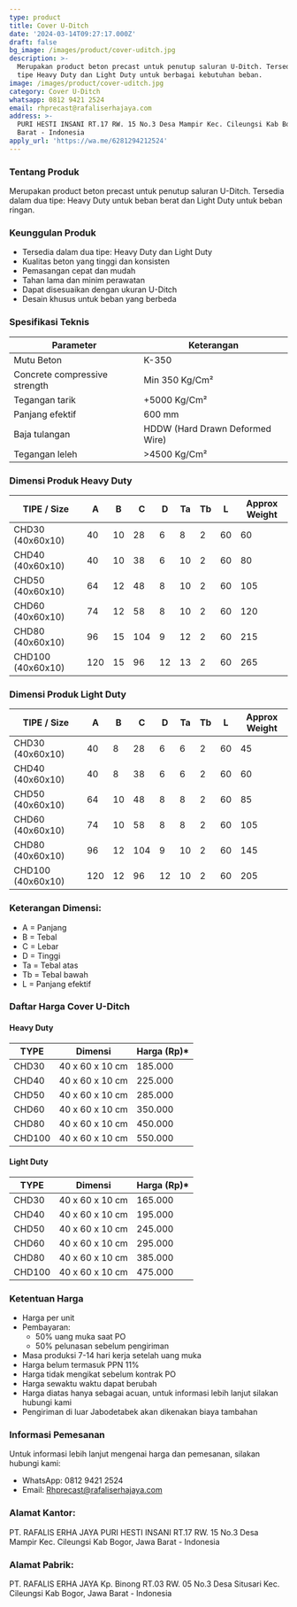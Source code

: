 ```yaml
---
type: product
title: Cover U-Ditch
date: '2024-03-14T09:27:17.000Z'
draft: false
bg_image: /images/product/cover-uditch.jpg
description: >-
  Merupakan product beton precast untuk penutup saluran U-Ditch. Tersedia dalam
  tipe Heavy Duty dan Light Duty untuk berbagai kebutuhan beban.
image: /images/product/cover-uditch.jpg
category: Cover U-Ditch
whatsapp: 0812 9421 2524
email: rhprecast@rafaliserhajaya.com
address: >-
  PURI HESTI INSANI RT.17 RW. 15 No.3 Desa Mampir Kec. Cileungsi Kab Bogor, Jawa
  Barat - Indonesia
apply_url: 'https://wa.me/6281294212524'
---
```



### Tentang Produk

Merupakan product beton precast untuk penutup saluran U-Ditch. Tersedia dalam dua tipe: Heavy Duty untuk beban berat dan Light Duty untuk beban ringan.

### Keunggulan Produk

* Tersedia dalam dua tipe: Heavy Duty dan Light Duty
* Kualitas beton yang tinggi dan konsisten
* Pemasangan cepat dan mudah
* Tahan lama dan minim perawatan
* Dapat disesuaikan dengan ukuran U-Ditch
* Desain khusus untuk beban yang berbeda

### Spesifikasi Teknis

| Parameter                     | Keterangan                      |
| ----------------------------- | ------------------------------- |
| Mutu Beton                    | K-350                           |
| Concrete compressive strength | Min 350 Kg/Cm²                  |
| Tegangan tarik                | +5000 Kg/Cm²                    |
| Panjang efektif               | 600 mm                          |
| Baja tulangan                 | HDDW (Hard Drawn Deformed Wire) |
| Tegangan leleh                | >4500 Kg/Cm²                    |

### Dimensi Produk Heavy Duty

| TIPE / Size       | A   | B  | C   | D  | Ta | Tb | L  | Approx Weight |
| ----------------- | --- | -- | --- | -- | -- | -- | -- | ------------- |
| CHD30 (40x60x10)  | 40  | 10 | 28  | 6  | 8  | 2  | 60 | 60            |
| CHD40 (40x60x10)  | 40  | 10 | 38  | 6  | 10 | 2  | 60 | 80            |
| CHD50 (40x60x10)  | 64  | 12 | 48  | 8  | 10 | 2  | 60 | 105           |
| CHD60 (40x60x10)  | 74  | 12 | 58  | 8  | 10 | 2  | 60 | 120           |
| CHD80 (40x60x10)  | 96  | 15 | 104 | 9  | 12 | 2  | 60 | 215           |
| CHD100 (40x60x10) | 120 | 15 | 96  | 12 | 13 | 2  | 60 | 265           |

### Dimensi Produk Light Duty

| TIPE / Size       | A   | B  | C   | D  | Ta | Tb | L  | Approx Weight |
| ----------------- | --- | -- | --- | -- | -- | -- | -- | ------------- |
| CHD30 (40x60x10)  | 40  | 8  | 28  | 6  | 6  | 2  | 60 | 45            |
| CHD40 (40x60x10)  | 40  | 8  | 38  | 6  | 6  | 2  | 60 | 60            |
| CHD50 (40x60x10)  | 64  | 10 | 48  | 8  | 8  | 2  | 60 | 85            |
| CHD60 (40x60x10)  | 74  | 10 | 58  | 8  | 8  | 2  | 60 | 105           |
| CHD80 (40x60x10)  | 96  | 12 | 104 | 9  | 10 | 2  | 60 | 145           |
| CHD100 (40x60x10) | 120 | 12 | 96  | 12 | 10 | 2  | 60 | 205           |

### Keterangan Dimensi:

* A = Panjang
* B = Tebal
* C = Lebar
* D = Tinggi
* Ta = Tebal atas
* Tb = Tebal bawah
* L = Panjang efektif

### Daftar Harga Cover U-Ditch

#### Heavy Duty

| TYPE   | Dimensi         | Harga (Rp)\* |
| ------ | --------------- | ------------ |
| CHD30  | 40 x 60 x 10 cm | 185.000      |
| CHD40  | 40 x 60 x 10 cm | 225.000      |
| CHD50  | 40 x 60 x 10 cm | 285.000      |
| CHD60  | 40 x 60 x 10 cm | 350.000      |
| CHD80  | 40 x 60 x 10 cm | 450.000      |
| CHD100 | 40 x 60 x 10 cm | 550.000      |

#### Light Duty

| TYPE   | Dimensi         | Harga (Rp)\* |
| ------ | --------------- | ------------ |
| CHD30  | 40 x 60 x 10 cm | 165.000      |
| CHD40  | 40 x 60 x 10 cm | 195.000      |
| CHD50  | 40 x 60 x 10 cm | 245.000      |
| CHD60  | 40 x 60 x 10 cm | 295.000      |
| CHD80  | 40 x 60 x 10 cm | 385.000      |
| CHD100 | 40 x 60 x 10 cm | 475.000      |

### Ketentuan Harga

* Harga per unit
* Pembayaran:
  * 50% uang muka saat PO
  * 50% pelunasan sebelum pengiriman
* Masa produksi 7-14 hari kerja setelah uang muka
* Harga belum termasuk PPN 11%
* Harga tidak mengikat sebelum kontrak PO
* Harga sewaktu waktu dapat berubah
* Harga diatas hanya sebagai acuan, untuk informasi lebih lanjut silakan hubungi kami
* Pengiriman di luar Jabodetabek akan dikenakan biaya tambahan

### Informasi Pemesanan

Untuk informasi lebih lanjut mengenai harga dan pemesanan, silakan hubungi kami:

* WhatsApp: 0812 9421 2524
* Email: [Rhprecast@rafaliserhajaya.com](mailto:Rhprecast@rafaliserhajaya.com)

### Alamat Kantor:

PT. RAFALIS ERHA JAYA
PURI HESTI INSANI
RT.17 RW. 15 No.3 Desa Mampir Kec. Cileungsi
Kab Bogor, Jawa Barat - Indonesia

### Alamat Pabrik:

PT. RAFALIS ERHA JAYA
Kp. Binong
RT.03 RW. 05 No.3 Desa Situsari Kec. Cileungsi
Kab Bogor, Jawa Barat - Indonesia
